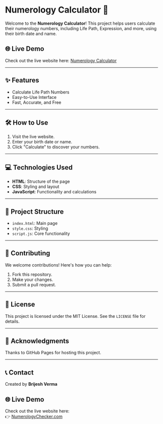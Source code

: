 # Numerology Calculator 🌟

Welcome to the **Numerology Calculator**! This project helps users calculate their numerology numbers, including Life Path, Expression, and more, using their birth date and name.

## 🌐 Live Demo
Check out the live website here: [Numerology Calculator](https://brij-star.github.io/numerology-calculator/)

---

## ✨ Features
- Calculate Life Path Numbers
- Easy-to-Use Interface
- Fast, Accurate, and Free

---

## 🛠️ How to Use
1. Visit the live website.
2. Enter your birth date or name.
3. Click "Calculate" to discover your numbers.

---

## 💻 Technologies Used
- **HTML**: Structure of the page
- **CSS**: Styling and layout
- **JavaScript**: Functionality and calculations

---

## 📂 Project Structure
- `index.html`: Main page
- `style.css`: Styling
- `script.js`: Core functionality

---

## 🤝 Contributing
We welcome contributions! Here's how you can help:
1. Fork this repository.
2. Make your changes.
3. Submit a pull request.

---

## 📜 License
This project is licensed under the MIT License. See the `LICENSE` file for details.

---

## 👏 Acknowledgments
Thanks to GitHub Pages for hosting this project.

---

## 📞 Contact
Created by **Brijesh Verma**  
## 🌐 Live Demo
Check out the live website here:  
👉 [NumerologyChecker.com](https://numerologychecker.com)

